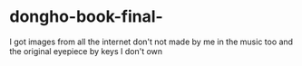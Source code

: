 # dongho-book-final-
I got images from all the internet don't not made by me in the music too and the original eyepiece by keys I don't own
